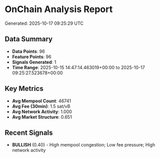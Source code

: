 # OnChain Analysis Report
Generated: 2025-10-17 09:25:29 UTC

## Data Summary
- **Data Points**: 96
- **Feature Points**: 96
- **Signals Generated**: 1
- **Time Range**: 2025-10-15 14:47:14.463019+00:00 to 2025-10-17 09:25:27.523678+00:00

## Key Metrics
- **Avg Mempool Count**: 46741
- **Avg Fee (30min)**: 1.5 sat/vB
- **Avg Network Activity**: 1.000
- **Avg Market Structure**: 0.651

## Recent Signals
- **BULLISH** (0.40) - High mempool congestion; Low fee pressure; High network activity
